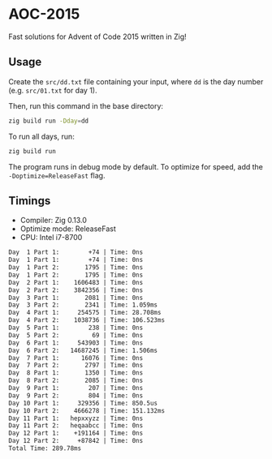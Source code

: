 # AOC-2015

Fast solutions for Advent of Code 2015 written in Zig!

## Usage

Create the `src/dd.txt` file containing your input, where `dd` is the day number (e.g. `src/01.txt` for day 1).

Then, run this command in the base directory:

```bash
zig build run -Dday=dd
```

To run all days, run:

```bash
zig build run
```

The program runs in debug mode by default. To optimize for speed, add the `-Doptimize=ReleaseFast` flag.

## Timings

- Compiler: Zig 0.13.0
- Optimize mode: ReleaseFast
- CPU: Intel i7-8700

```txt
Day  1 Part 1:        +74 | Time: 0ns
Day  1 Part 1:        +74 | Time: 0ns
Day  1 Part 2:       1795 | Time: 0ns
Day  1 Part 2:       1795 | Time: 0ns
Day  2 Part 1:    1606483 | Time: 0ns
Day  2 Part 2:    3842356 | Time: 0ns
Day  3 Part 1:       2081 | Time: 0ns
Day  3 Part 2:       2341 | Time: 1.059ms
Day  4 Part 1:     254575 | Time: 28.708ms
Day  4 Part 2:    1038736 | Time: 106.523ms
Day  5 Part 1:        238 | Time: 0ns
Day  5 Part 2:         69 | Time: 0ns
Day  6 Part 1:     543903 | Time: 0ns
Day  6 Part 2:   14687245 | Time: 1.506ms
Day  7 Part 1:      16076 | Time: 0ns
Day  7 Part 2:       2797 | Time: 0ns
Day  8 Part 1:       1350 | Time: 0ns
Day  8 Part 2:       2085 | Time: 0ns
Day  9 Part 1:        207 | Time: 0ns
Day  9 Part 2:        804 | Time: 0ns
Day 10 Part 1:     329356 | Time: 850.5us
Day 10 Part 2:    4666278 | Time: 151.132ms
Day 11 Part 1:   hepxxyzz | Time: 0ns
Day 11 Part 2:   heqaabcc | Time: 0ns
Day 12 Part 1:    +191164 | Time: 0ns
Day 12 Part 2:     +87842 | Time: 0ns
Total Time: 289.78ms
```

